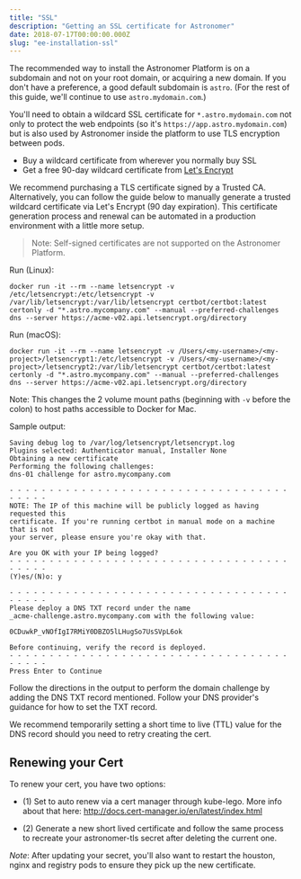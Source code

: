 ```yaml
---
title: "SSL"
description: "Getting an SSL certificate for Astronomer"
date: 2018-07-17T00:00:00.000Z
slug: "ee-installation-ssl"
---
```


The recommended way to install the Astronomer Platform is on a subdomain and not on your root domain, or acquiring a new domain.  If you don't have a preference, a good default subdomain is `astro`.  (For the rest of this guide, we'll continue to use `astro.mydomain.com`.)

You'll need to obtain a wildcard SSL certificate for `*.astro.mydomain.com` not
only to protect the web endpoints (so it's `https://app.astro.mydomain.com`)
but is also used by Astronomer inside the platform to use TLS encryption between
pods.

* Buy a wildcard certificate from wherever you normally buy SSL
* Get a free 90-day wildcard certificate from [Let's Encrypt](https://letsencrypt.org/)

We recommend purchasing a TLS certificate signed by a Trusted CA. Alternatively, you can follow the guide below to manually generate a trusted wildcard certificate via Let's Encrypt (90 day expiration).  This certificate generation process and renewal can be automated in a production environment with a little more setup.

> Note: Self-signed certificates are not supported on the Astronomer Platform.

Run (Linux):

```shell
docker run -it --rm --name letsencrypt -v /etc/letsencrypt:/etc/letsencrypt -v /var/lib/letsencrypt:/var/lib/letsencrypt certbot/certbot:latest certonly -d "*.astro.mycompany.com" --manual --preferred-challenges dns --server https://acme-v02.api.letsencrypt.org/directory
```

Run (macOS):

```shell
docker run -it --rm --name letsencrypt -v /Users/<my-username>/<my-project>/letsencrypt1:/etc/letsencrypt -v /Users/<my-username>/<my-project>/letsencrypt2:/var/lib/letsencrypt certbot/certbot:latest certonly -d "*.astro.mycompany.com" --manual --preferred-challenges dns --server https://acme-v02.api.letsencrypt.org/directory
```

Note: This changes the 2 volume mount paths (beginning with `-v` before the colon) to host paths accessible to Docker for Mac.

Sample output:

```plain
Saving debug log to /var/log/letsencrypt/letsencrypt.log
Plugins selected: Authenticator manual, Installer None
Obtaining a new certificate
Performing the following challenges:
dns-01 challenge for astro.mycompany.com

- - - - - - - - - - - - - - - - - - - - - - - - - - - - - - - - - - - - - - - -
NOTE: The IP of this machine will be publicly logged as having requested this
certificate. If you're running certbot in manual mode on a machine that is not
your server, please ensure you're okay with that.

Are you OK with your IP being logged?
- - - - - - - - - - - - - - - - - - - - - - - - - - - - - - - - - - - - - - - -
(Y)es/(N)o: y

- - - - - - - - - - - - - - - - - - - - - - - - - - - - - - - - - - - - - - - -
Please deploy a DNS TXT record under the name
_acme-challenge.astro.mycompany.com with the following value:

0CDuwkP_vNOfIgI7RMiY0DBZO5lLHugSo7UsSVpL6ok

Before continuing, verify the record is deployed.
- - - - - - - - - - - - - - - - - - - - - - - - - - - - - - - - - - - - - - - -
Press Enter to Continue
```

Follow the directions in the output to perform the domain challenge by adding the DNS TXT record mentioned.  Follow your DNS provider's guidance for how to set the TXT record.

We recommend temporarily setting a short time to live (TTL) value for the DNS record should you need to retry creating the cert.

## Renewing your Cert

To renew your cert, you have two options:

- (1) Set to auto renew via a cert manager through kube-lego. More info about that here: http://docs.cert-manager.io/en/latest/index.html

- (2) Generate a new short lived certificate and follow the same process to recreate your astronomer-tls secret after deleting the current one.

_Note_: After updating your secret, you'll also want to restart the houston, nginx and registry pods to ensure they pick up the new certificate.
